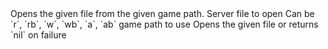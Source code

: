 <function name="Open" parent="filesystem" type="libraryfunc">
	<description>
		Opens the given file from the given game path.
		<added version="0.4"></added>
	</description>
	<realm>Server</realm>
	<args>
		<arg name="fileName" type="string">file to open</arg>
		<arg name="fileMode" type="string">Can be `r`, `rb`, `w`, `wb`, `a`, `ab`</arg>
		<arg name="gamePath" type="string" default="GAME">game path to use</arg>
	</args>
	<rets>
		<ret name="file" type="File">Opens the given file or returns `nil` on failure</ret>
	</rets>
</function>